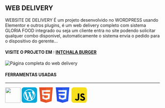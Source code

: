 ## WEB DELIVERY
WEBSITE DE DELIVERY
É um projeto desenvolvido no WORDPRESS usando Elementor e outros plugins, é um web delivery completo com sistema GLORIA FOOD integrado ou seja um cliente entra no site podendo solicitar qualquer combo disponivel, automaticamente o sistema envia o pedido para o dispositivo do gerente...

#### VISITE O PROJETO EM : [INTCHALA BURGER](https://intchaladesigner.com/intchala-burger/)


![Página completa do web delivery](src/img/web_delivery_fullpage.png)



#### FERRAMENTAS USADAS
---
<div style="display: inline_block">
<img src="" width="50" height="50" alt=""> 
<img src="src/img/wordpress.svg" width="50" height="50" alt="">
<img src="src/img/html5.svg" width="50" height="50" alt="">
<img src="src/img/css3.svg" width="50" height="50" alt="">
<img src="src/img/javascript.svg" width="50" height="50" alt="">
</div>

